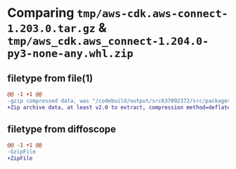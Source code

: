 # Comparing `tmp/aws-cdk.aws-connect-1.203.0.tar.gz` & `tmp/aws_cdk.aws_connect-1.204.0-py3-none-any.whl.zip`

## filetype from file(1)

```diff
@@ -1 +1 @@
-gzip compressed data, was "/codebuild/output/src637092372/src/packages/@aws-cdk/aws-connect/dist/python/aws-cdk.aws-connect-1.203.0.tar", last modified: Wed May 31 18:47:21 2023, max compression
+Zip archive data, at least v2.0 to extract, compression method=deflate
```

## filetype from diffoscope

```diff
@@ -1 +1 @@
-GzipFile
+ZipFile
```

